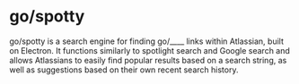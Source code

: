 # go/spotty

go/spotty is a search engine for finding go/____ links within Atlassian, built on Electron. It functions similarly to spotlight search and Google search and allows Atlassians to easily find popular results based on a search string, as well as suggestions based on their own recent search history.

